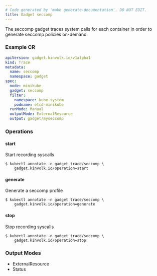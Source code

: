 ```yaml
---
# Code generated by 'make generate-documentation'. DO NOT EDIT.
title: Gadget seccomp
---
```


The seccomp gadget traces system calls for each container in order to generate seccomp policies on-demand.

### Example CR

```yaml
apiVersion: gadget.kinvolk.io/v1alpha1
kind: Trace
metadata:
  name: seccomp
  namespace: gadget
spec:
  node: minikube
  gadget: seccomp
  filter:
    namespace: kube-system
    podname: etcd-minikube
  runMode: Manual
  outputMode: ExternalResource
  output: gadget/myseccomp
```

### Operations


#### start

Start recording syscalls

```
$ kubectl annotate -n gadget trace/seccomp \
    gadget.kinvolk.io/operation=start
```
#### generate

Generate a seccomp profile

```
$ kubectl annotate -n gadget trace/seccomp \
    gadget.kinvolk.io/operation=generate
```
#### stop

Stop recording syscalls

```
$ kubectl annotate -n gadget trace/seccomp \
    gadget.kinvolk.io/operation=stop
```

### Output Modes

* ExternalResource
* Status
